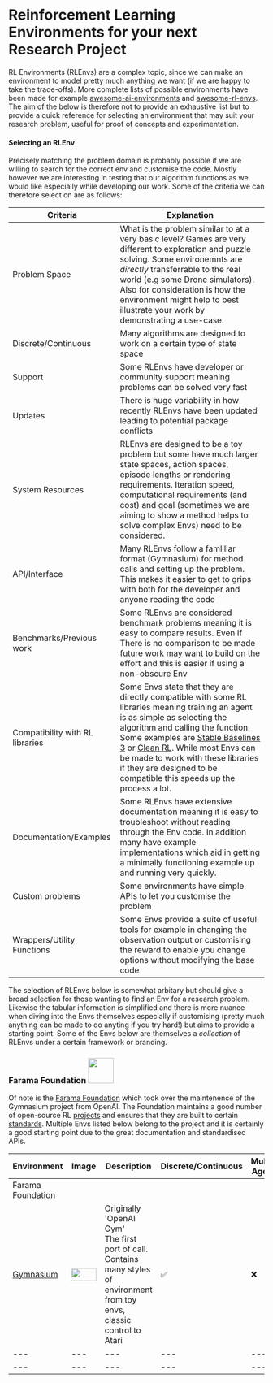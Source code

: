 # Reinforcement Learning Environments for your next Research Project

RL Environments (RLEnvs) are a complex topic, since we can make an environment to model pretty much anything we want (if we are happy to take the trade-offs). More complete lists of possible environments have been made for example [awesome-ai-environments](https://github.com/dbobrenko/awesome-ai-environments) and [awesome-rl-envs](https://github.com/clvrai/awesome-rl-envs). The aim of the below is therefore not to provide an exhaustive list but to provide a quick reference for selecting an environment that may suit your research problem, useful for proof of concepts and experimentation.

#### Selecting an RLEnv

Precisely matching the problem domain is probably possible if we are willing to search for the correct env and customise the code. Mostly however we are interesting in testing that our algorithm functions as we would like especially while developing our work. Some of the criteria we can therefore select on are as follows:

|Criteria|Explanation|
|---|---|
|Problem Space|What is the problem similar to at a very basic level? Games are very different to exploration and puzzle solving. Some environemnts are _directly_ transferrable to the real world (e.g some Drone simulators). Also for consideration is how the environment might help to best illustrate your work by demonstrating a use-case.|
|Discrete/Continuous|Many algorithms are designed to work on a certain type of state space|
|Support|Some RLEnvs have developer or community support meaning problems can be solved very fast|
|Updates|There is huge variability in how recently RLEnvs have been updated leading to potential package conflicts|
|System Resources|RLEnvs are designed to be a toy problem but some have much larger state spaces, action spaces, episode lengths or rendering requirements. Iteration speed, computational requirements (and cost) and goal (sometimes we are aiming to show a method helps to solve complex Envs) need to be considered.|
|API/Interface|Many RLEnvs follow a famliliar format (Gymnasium) for method calls and setting up the problem. This makes it easier to get to grips with both for the developer and anyone reading the code|
|Benchmarks/Previous work|Some RLEnvs are considered benchmark problems meaning it is easy to compare results. Even if There is no comparison to be made future work may want to build on the effort and this is easier if using a non-obscure Env|
|Compatibility with RL libraries|Some Envs state that they are directly compatible with some RL libraries meaning training an agent is as simple as selecting the algorithm and calling the function. Some examples are [Stable Baselines 3](https://stable-baselines3.readthedocs.io/en/master/) or [Clean RL](https://docs.cleanrl.dev/). While most Envs can be made to work with these libraries if they are designed to be compatible this speeds up the process a lot.|
|Documentation/Examples|Some RLEnvs have extensive documentation meaning it is easy to troubleshoot without reading through the Env code. In addition many have example implementations which aid in getting a minimally functioning example up and running very quickly.|
|Custom problems|Some environments have simple APIs to let you customise the problem|
|Wrappers/Utility Functions|Some Envs provide a suite of useful tools for example in changing the observation output or customising the reward to enable you change options without modifying the base code|


The selection of RLEnvs below is somewhat arbitary but should give a broad selection for those wanting to find an Env for a research problem. Likewise the tabular information is simplified and there is more nuance when diving into the Envs themselves especially if customising (pretty much anything can be made to do anyting if you try hard!) but aims to provide a starting point. Some of the Envs below are themselves a _collection_ of RLEnvs under a certain framework or branding. 

### Farama Foundation <img src="https://github.com/user-attachments/assets/86e3c4cb-7573-4c54-a201-997de52dd0e7" width=50 height=50>

Of note is the [Farama Foundation](https://farama.org/) which took over the maintenence of the Gymnasium project from OpenAI. The Foundation maintains a good number of open-source RL [projects](https://farama.org/projects) and ensures that they are built to certain [standards](https://farama.org/project_standards). Multiple Envs listed below belong to the project and it is certainly a good starting point due to the great documentation and standardised APIs.

|Environment|Image|Description|Discrete/Continuous|Multi-Agent|Customisable|Gymnasium Style API|Utils|Problem Complexity/Resources|Benchmarks|RL Library Compatibility|Updates|Documentation|Support|
|---|---|--------|---|---|---|----|---|---|---|---|---|---|---|
|Farama Foundation||||||||||||
|[Gymnasium](https://gymnasium.farama.org/)|<img src="https://github.com/user-attachments/assets/5e305d37-f3ef-423d-805d-2557bf0ad785" width=50 height= 25>|Originally 'OpenAI Gym' <br> The first port of call. Contains many styles of environment from toy envs, classic control to Atari |✅|❌|From scratch (good documentation)|✅|Many|Simple-medium|✅|✅|✅|✅|✅|
|---|---|---|---|---|---|----|---|---|---|---|---|---|---|
|---|---|---|---|---|---|----|---|---|---|---|---|---|---|





